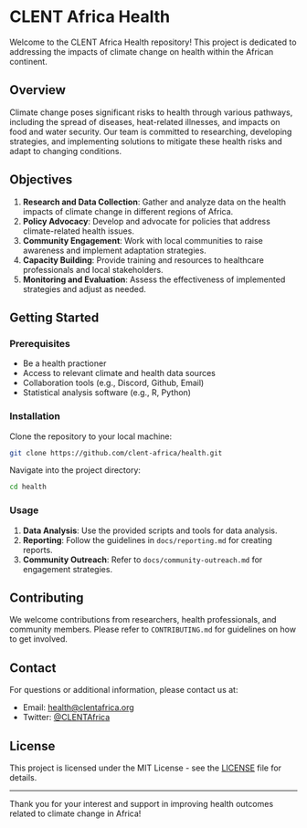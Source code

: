 # CLENT Africa Health

Welcome to the CLENT Africa Health repository! This project is dedicated to addressing the impacts of climate change on health within the African continent.

## Overview

Climate change poses significant risks to health through various pathways, including the spread of diseases, heat-related illnesses, and impacts on food and water security. Our team is committed to researching, developing strategies, and implementing solutions to mitigate these health risks and adapt to changing conditions.

## Objectives

1. **Research and Data Collection**: Gather and analyze data on the health impacts of climate change in different regions of Africa.
2. **Policy Advocacy**: Develop and advocate for policies that address climate-related health issues.
3. **Community Engagement**: Work with local communities to raise awareness and implement adaptation strategies.
4. **Capacity Building**: Provide training and resources to healthcare professionals and local stakeholders.
5. **Monitoring and Evaluation**: Assess the effectiveness of implemented strategies and adjust as needed.

## Getting Started

### Prerequisites

- Be a health practioner
- Access to relevant climate and health data sources
- Collaboration tools (e.g., Discord, Github, Email)
- Statistical analysis software (e.g., R, Python)

### Installation

Clone the repository to your local machine:

```bash
git clone https://github.com/clent-africa/health.git
```

Navigate into the project directory:

```bash
cd health
```

### Usage

1. **Data Analysis**: Use the provided scripts and tools for data analysis.
2. **Reporting**: Follow the guidelines in `docs/reporting.md` for creating reports.
3. **Community Outreach**: Refer to `docs/community-outreach.md` for engagement strategies.

## Contributing

We welcome contributions from researchers, health professionals, and community members. Please refer to `CONTRIBUTING.md` for guidelines on how to get involved.

## Contact

For questions or additional information, please contact us at:

- Email: health@clentafrica.org
- Twitter: [@CLENTAfrica](https://twitter.com/CLENTAfrica)

## License

This project is licensed under the MIT License - see the [LICENSE](LICENSE) file for details.

---

Thank you for your interest and support in improving health outcomes related to climate change in Africa!
